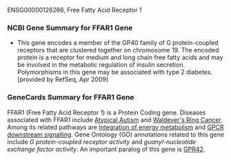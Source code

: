 ENSG00000126266, Free Fatty Acid Receptor 1

### NCBI Gene Summary for FFAR1 Gene

[](https://www.ncbi.nlm.nih.gov/gene/2864)

- This gene encodes a member of the GP40 family of G protein-coupled receptors that are clustered together on chromosome 19. The encoded protein is a receptor for medium and long chain free fatty acids and may be involved in the metabolic regulation of insulin secretion. Polymorphisms in this gene may be associated with type 2 diabetes. [provided by RefSeq, Apr 2009]
    

### GeneCards Summary for FFAR1 Gene

FFAR1 (Free Fatty Acid Receptor 1) is a Protein Coding gene. Diseases associated with FFAR1 include [Atypical Autism](http://www.malacards.org/card/atypical_autism "See Atypical Autism at MalaCards") and [Waldeyer's Ring Cancer](http://www.malacards.org/card/waldeyers_ring_cancer "See Waldeyer"). Among its related pathways are [Integration of energy metabolism](https://pathcards.genecards.org/card/integration_of_energy_metabolism "See Integration of energy metabolism at Pathcards") and [GPCR downstream signalling](https://pathcards.genecards.org/card/gpcr_downstream_signalling "See GPCR downstream signalling at Pathcards"). Gene Ontology (GO) annotations related to this gene include _G protein-coupled receptor activity_ and _guanyl-nucleotide exchange factor activity_. An important paralog of this gene is [GPR42](https://www.genecards.org/cgi-bin/carddisp.pl?gene=GPR42).

